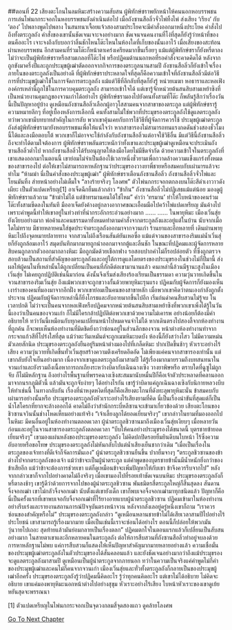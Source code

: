 ##ตอนที่ 22 เสียงตะโกนในลมหิมะสร้างความสับสน
ผู้พิทักษ์ชราพยักหน้าให้คนนอกหอบรรพชน
การเล่นไพ่นกกระจอกในหอบรรพชนยังดำเนินต่อไป เมื่อถังซานสือลิ่วจั่วไพ่ทิ้งไพ่ ส่งเสียง ‘เรียง’ กับ ‘ตอง’ ไปพลางพูดไปพลาง
ในสนทนาเจื้อยแจ้วสองสามประโยคจะมีคำสั่งออกมาหนึ่งประโยค คำสั่งไปถึงทั้งตระกูลถัง
คำสั่งของเขานั้นชัดเจนเจาะจงอย่างมาก ชัดเจนจนคนงานที่โง่ที่สุดก็ยังรู้ว่าหน้าที่ของตนคืออะไร เจาะจงถึงกับบอกว่าลิ้นชักไหนโต๊ะไหนในห้องใดที่เก็บของนั้นเอาไว้
เมื่อเสียงของสะท้อนผ่านหอบรรพชน อีกสามคนที่ร่วมโต๊ะก็หน้าตาเคร่งเครียดมากขึ้นเรื่อยๆ แม้แต่ผู้พิทักษ์ชราก็ยังหรี่ตาลง ไม่ว่าจะเป็นผู้พิทักษ์ชราหรือสามเกลอที่โต๊ะไพ่ หรือปฏิคมด้านนอกหอที่รอคำสั่งจะคาดคิดได้ หลังจากถูกขังมาครึ่งปีและถูกประมุขผู้เฒ่าตัดออกจากกิจการของตระกูลนานสามปี ถังซานสือลิ่วก็ยังเข้าใจเรื่องภายในของตระกูลถังเป็นอย่างดี
ที่ผู้พิทักษ์ชราประหลาดใจที่สุดก็คือความเข้าใจที่ถังซานสือลิ่วมีต่อวิธีการที่ประมุขผู้เฒ่าใช้ในการจัดการตระกูลถัง แม้แต่วิธีที่ลึกลับที่สุดก็ยังรู้
หน่วยเมฆา หอธาราและหอเฟิง องค์กรเหล่านี้ถูกใช้ในการควบคุมตระกูลถัง สามารถเข้าใจได้ แต่เขารู้จักหน่วยต้นสนสิบสามเหย้าซิงที่เป็นหน่วยงานคุมกฎของจวนเก่าได้อย่างไร
ผู้พิทักษ์ชรามองไปยังคนทั้งสามที่โต๊ะ ก็พลันรู้สึกว่าเรื่องวันนี้เป็นปัญหาอยู่บ้าง
ดูเหมือนถังซานสือลิ่วเลือกผู้อาวุโสสามคนจากสาขาของตระกูล แต่ผู้พิทักษ์ชรารู้ความหมายลึกๆ ที่อยู่เบื้องหลังการเลือกนี้
คนทั้งสามไม่ใช่พวกที่ประมุขรองตระกูลถังใช้ดูแลตระกูลถัง ทว่าพวกเขามีบทบาทสำคัญในการลับ พวกเขาคุ้นเคยกับการใช้วิธีที่ผู้จัดการควรใช้
ประมุขผู้เฒ่าตระกูลถังส่งผู้พิทักษ์ชรามายังหอบรรพชนเพื่อให้แน่ใจว่า หากสาขารองไม่สามารถทนแรงกดดันช่วงสองชั่วโมงนี้ได้และลงมือตอบโต้ พวกเขาก็ไม่อาจจะใช้กำลังกับถังซานสือลิ่วแต่อาจใช้วิธีอื่น
มีแต่วิธีนี้ถังซานสือลิ่วถึงจะทำได้ตามใจต้องการ
ผู้พิทักษ์ชราพลันตระหนักว่าทั้งเขาและประมุขผู้เฒ่าดูเหมือนจะประเมินถังซานสือลิ่วต่ำไป
หากถังซานสือลิ่วได้รับอนุญาตให้ลงมือโดยไม่มีขีดจำกัด ด้วยความเข้าใจในตระกูลถังที่เขาแสดงออกมาในตอนนี้ เขาย่อมไม่จำเป็นต้องใช้เวลาหนึ่งชั่วยามเพื่อกวาดล้างความแข็งแกร่งทั้งหมดของสาขารองไป
ต่อให้เขาไม่สามารถหาหลักฐานว่าประมุขรองวางยาพี่ชายหรือสมคบกับเผ่ามารแล้วจะทำไม
“ห้ามฆ่า นี่เป็นคำสั่งของประมุขผู้เฒ่า” ผู้พิทักษ์ชราเตือนถังซานสือลิ่ว
ถังซานสือลิ่วจั่วไพ่และโยนมันทิ้ง ส่ายหน้าอย่างไม่เต็มใจ “ลางร้ายจริงๆ โลงศพ”
ตัวไพ่นกกระจอกตกลงบนโต๊ะสีดำเงาวาวดังเผียะ เป็นตัวแปดเหรียญ[1]
อาเจ็ดฉีกยิ้มแล้วกล่าว “ข้ากิน”
ถังซานสือลิ่วไม่ปฏิเสธแม้แต่น้อย มองดูผู้พิทักษ์ชราแล้วถาม “ข้าฆ่าไม่ได้ แต่ข้าทรมานคนได้ใช่ไหม”
คำว่า ‘ทรมาน’ ทำให้ใบหน้าของคนร่วมโต๊ะทั้งสามซีดลงในทันที
มืออาเจ็ดยังค้างอยู่กลางอากาศขณะเอื้อมมือไปคว้าไพ่แปดเหรียญ มันค้างไปเพราะคำพูดนี้ทำให้เขาอยู่ในท่วงท่าที่น่ากระอักกระอ่วนอย่างมาก
……
……
ในพายุหิมะ เมืองเวิ่นสุ่ยยังเงียบอย่างมาก พ่อค้าและคนธรรมดาทั้งหมดทำตามคำสั่งจากตระกูลถังและอยู่แต่ในบ้าน
นับจากเมื่อใดไม่ทราบ มีชายหลายคนใส่ชุดประจำตระกูลถังออกมาจากจวนเก่า ร้านยาและอีกหลายที่ เดินผ่านพายุหิมะไปถึงจุดหมายปลายทาง
จากสวนไผ่ถึงเรือนสันต์ยันเหอซื่อ แม้แต่จวนของสาขารองริมแม่น้ำเวิ่นสุ่ยก็ยังถูกล้อมเอาไว้ สมุดบันทึกมากมายถูกนำออกมาจากตู้และลิ้นชัก ในขณะที่ปฏิคมและผู้จัดการหลายสิบคนถูกลากตัวออกมากลางหิมะ มือถูกมัดด้วยเชือกฟาง รอสอบปากคำไม่ก็รอปล่อยตัว
ที่ซึ่งถูกตรวจสอบล้วนเป็นสถานที่สำคัญของตระกูลถังและอยู่ใต้การดูแลโดยตรงของประมุขรองในช่วงไม่กี่ปีมานี้ ส่งผลให้ผู้คนในที่เหล่านั้นได้ถูกเปลี่ยนเป็นคนที่ภักดีต่อเขามานานแล้ว คนเหล่านี้ล้วนมีฐานะสูงในเมืองเวิ่นสุ่ย ไม่เคยถูกปฏิบัติเช่นนี้มาก่อน ดังนั้นจึงเริ่มส่งเสียงร้องเรียนเป็นธรรมดา
ความวุ่นวายเกิดขึ้นในจวนสาขารองริมเวิ่นสุ่ย
ถึงแม้พวกเขาจะถูกขวางกั้นด้วยพายุหิมะรุนแรง ปฏิคมกับผู้จัดการก็ยังมองเห็นเงาร่างของคนที่มองมาจากอีกฝั่ง
พวกเขาย่อมเป็นคนของสาขาหลัก
เมื่อพวกเขาคิดว่าตนเองกำลังถูกตั้งประจาน ปฏิคมกับผู้จัดการเหล่านี้ก็ยิ่งโกรธและอับอายมากขึ้นไปอีก เริ่มก่นด่าคนสืบสวนไม่รู้จบ
ในเวลาปกติ ไม่ว่าจะเป็นคนจากหอเฟิงหรือปฏิคมจากหน่วยต้นสนสิบสามเหย้าซิงที่พวกเขาเพิ่งได้รู้ในวันนี้เองว่าเป็นคนของจวนเก่า ก็ไม่มีใครกล้าปฏิบัติต่อพวกเขาด้วยความไม่เคารพ อย่างน้อยก็ต้องมีคำอธิบายให้ ทว่าวันนี้เหมือนกับทุกคนเปลี่ยนหน้าไปหมดจนจำไม่ได้
หากเดินตรงไปสองลี้จากห้องทำงานที่ถูกค้น ก็จะพบเห็นห้องทำงานที่มิดชิดยิ่งกว่าซ่อนอยู่ในส่วนลึกของจวน
หน้าต่างห้องทำงานทำจากกระจกแก้วสีที่โปร่งใสที่สุด แม้ว่าตะวันเหมันต์จะถูกเมฆหิมะบดบัง ห้องนี้ก็ยังสว่างไสว ไม่มีความหม่นมัวเลยสักนิด
ประมุขรองตระกูลถังยืนอยู่ริมหน้าต่างมองไปที่เกล็ดหิมะ ปากเปิดขึ้นช้าๆ หัวเราะอย่างไร้เสียง
ความวุ่นวายที่เกิดขึ้นทั่วเวิ่นสุยสร้างความตึงเครียดอึดอัด ไม่เพียงแค่คนจากสาขารองเท่านั้น แต่เขากลับยังใจเย็นอย่างมาก เนื่องจากเขาดูแลตระกูลถังมาสามปี ได้รู้เรื่องมากมายรวมถึงบทสนทนาในจวนเก่าและยังรวมถึงเนื้อหาการถกเถียงระหว่างบิดากับเฉินฉางเซิง
วางยาพิษหรือ ตราบใดที่ฉูซูไม่ถูกจับ ก็ไม่มีหลักฐาน ถึงอย่างไรพื้นฐานที่พรรคฉางเซิงสะสมมานับหมื่นปีก็คือเจ้าตัวประหลาดที่คลานออกมาจากนรกภูมิตัวนี้ แล้วมันจะถูกจับง่ายๆ ได้อย่างไรกัน เขารู้ว่าบิดาแค่ถูกเฉินฉางเซิงกับนิกายหลวงบีบให้ทำเช่นนี้
ในทางกลับกัน เรื่องที่น่าหงุดหงิดที่สุดก็คือเสียงตะโกนที่ดังทะลุพายุหิมะนั่น
ข้าสมคบกับเผ่ามารอย่างนั้นหรือ ประมุขรองตระกูลถังหัวเราะอย่างไร้เสียงยามที่คิด นี่เป็นเรื่องน่าขันที่สุดแต่ก็เป็นน้ำโสโครกที่ยากจะล้างออกได้ คาดไม่ถึงว่าสำนักกระบี่หลีซานจะเข้ามาเกี่ยวข้องด้วย เสียงตะโกนของชิวซานจวินนั้นช่างโหดเหี้ยมอย่างแท้จริง
“เจ้าเลี้ยงลูกได้ยอดเยี่ยมจริงๆ” เขากล่าวในยามที่มองออกไปในหิมะ
มีคนอื่นอยู่ในห้องทำงานตลอดเวลา
ผู้นำตระกูลชิวซานมาถึงเมืองเวิ่นสุ่ยเงียบๆ เมื่อหลายวันก่อนและอยู่ในจวนสาขารองตระกูลถังตลอดเวลา
“บีบให้คนอย่างประมุขรองได้ขนาดนี้ บุตรชายข้ายอดเยี่ยมจริงๆ”
เขามองแผ่นหลังของประมุขรองตระกูลถัง ไม่คิดปกปิดรอยยิ้มยินดีบนใบหน้า ไร้ซึ่งความอับอายหรือขอโทษ
ประมุขรองตระกูลถังไม่หันกลับไปแต่น้ำเสียงเย็นชากว่าเดิม “เมื่อเป็นเรื่องในตระกูลของเจ้าทางที่ดีเจ้าก็จัดการมันเอง”
ผู้นำตระกูลชิวซานยืนขึ้น ปากยิ้มจางๆ “ตระกูลชิวซานของข้าต่างไปจากตระกูลถังของเจ้า แม้ว่าข้าจะเป็นผู้นำตระกูล แต่คำพูดของบุตรชายข้านั้นมีน้ำหนักยิ่งกว่าของข้าเสียอีก แม้ว่าข้าจะต้องการช่วยเขา แต่ก็ดูเหมือนข้าจะเพิ่มปัญหาให้กับเขา ข้าจึงควรรีบจากไป”
หลังจากกล่าวเขาก็จากไปอย่างคาดไม่ถึงจริงๆ
เมื่อเขามองไปที่รอยเท้าชัดเจนบนหิมะ ประมุขรองตระกูลถังก็หรี่ตาลงช้าๆ
เขารู้ดีว่าด้วยการจากไปของผู้นำตระกูลชิวซาน พันธมิตรสี่ตระกูลใหญ่ก็สิ้นสุดลง
สันดานจิ้งจอกเฒ่า
เขาไม่กลัวจิ้งจอกเฒ่า นับตั้งแต่เขายังเด็ก เขาก็พบเจอจิ้งจอกเฒ่ามาทุกชนิดแล้ว
ปัญหาก็คือนี่เป็นครั้งแรกที่เขาพบเจอกับจิ้งจอกเฒ่าที่ไร้ยางอายแบบผู้นำตระกูลชิวซาน
ปฏิคมเข้ามาในห้องทำงานอย่างรีบเร่งและรายงานสถานการณ์ปัจจุบันตรงหน้าจวน หลังจากลังเลอยู่ครู่หนึ่งเขาก็ถาม “เราควรซ่อนของสำคัญหรือไม่”
ประมุขรองตระกูลถังกล่าว “ดูเหมือนหลานชายข้าไม่ได้เสียเวลาสามปีไปอย่างไร้ประโยชน์ เขาสามารถรู้เรื่องมากมาย เมื่อเป็นเช่นนี้เราจะซ่อนได้อย่างไร ตอนนี้ก็ปล่อยให้พวกมันวุ่นวายไปเถอะ สุดท้ายแล้วมันย่อมกลายเป็นเรื่องตลก”
ปฏิคมตกใจในตอนแรกแล้วก็เปลี่ยนเป็นสับสนอย่างมาก
ในสายตาเขาและอีกหลายคนในตระกูลถัง ต่อให้การสืบสวนที่ถังซานสือลิ่วทำอยู่จบลงด้วยการหาหลักฐานไม่พบ แค่การสืบสวนก็แสดงให้เห็นปัญหาสำคัญมากมายหลายอย่างแล้ว
ความเชื่อมั่นของประมุขผู้เฒ่าตระกูลถังในตัวประมุขรองได้สั่นคลอนแล้ว และยังชัดเจนอย่างมากว่าถึงแม้ประมุขรองจะดูแลตระกูลถังมาสามปี ดูเหมือนเป็นผู้นำตระกูลจากภายนอก ทว่าในความเป็นจริงแค่คำพูดไม่กี่คำของประมุขผู้เฒ่าและคนไม่กี่คนจากจวนเก่า เมืองเวิ่นสุ่ยและทั่วทั้งตระกูลถังก็กลายเป็นของประมุขผู้เฒ่าอีกครั้ง
ประมุขรองตระกูลถังรู้ว่าปฏิคมนี้คิดอะไร รู้ว่าทุกคนคิดอะไร
แต่เขาไม่ได้อธิบาย ไม่คิดจะอธิบาย
เขาแค่มองพายุหิมะนอกหน้าต่างไปอย่างสุขุม หัวเราะอย่างไร้เสียง
ใบหน้าหัวเราะของเขาดูเย้ยหยันสุดจะพรรณนา

[1] ตัวแปดเหรียญในไพ่นกกระจอกเป็นจุดวงกลมสี่จุดสองแถว ดูคล้ายโลงศพ


[Go To Next Chapter]( ./849.md)